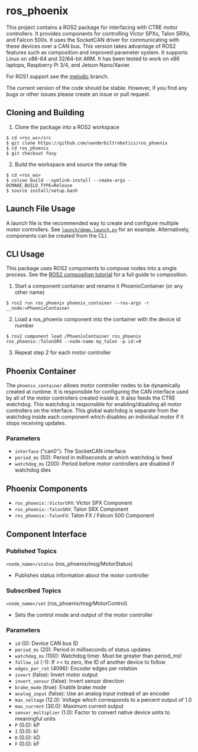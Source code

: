 # ros_phoenix
This project contains a ROS2 package for interfacing with CTRE motor controllers. It provides components for controlling Victor SPXs, Talon SRXs, and Falcon 500s. It uses the SocketCAN driver for communicating with these devices over a CAN bus. This version takes advantage of ROS2 features such as composition and improved parameter system. It supports Linux on x86-64 and 32/64-bit ARM. It has been tested to work on x86 laptops, Raspberry Pi 3/4, and Jetson Nano/Xavier.

For ROS1 support see the [melodic](https://github.com/vanderbiltrobotics/ros_phoenix/tree/melodic) branch.

The current version of the code should be stable. However, if you find any bugs or other issues please create an issue or pull request.

## Cloning and Building
1. Clone the package into a ROS2 workspace
```
$ cd <ros_ws>/src
$ git clone https://github.com/vanderbiltrobotics/ros_phoenix
$ cd ros_phoenix
$ git checkout foxy
```
2. Build the workspace and source the setup file
```
$ cd <ros_ws>
$ colcon build --symlink-install --cmake-args -DCMAKE_BUILD_TYPE=Release
$ source install/setup.bash
```

## Launch File Usage
A launch file is the recommended way to create and configure multiple motor controllers. See [`launch/demo.launch.py`](https://github.com/vanderbiltrobotics/ros_phoenix/blob/foxy/launch/demo.launch.py) for an example. Alternatively, components can be created from the CLI.

## CLI Usage
This package uses ROS2 components to compose nodes into a single process. See the [ROS2 composition tutorial](https://index.ros.org/doc/ros2/Tutorials/Composition/) for a full guide to composition.

1. Start a component container and rename it PhoenixContainer (or any other name)
```
$ ros2 run ros_phoenix phoenix_container --ros-args -r __node:=PhoenixContainer
```
2. Load a ros_phoenix component into the container with the device id number
```
$ ros2 component load /PhoenixContainer ros_phoenix ros_phoenix::TalonSRX --node-name my_talon -p id:=0
```
3. Repeat step 2 for each motor controller

## Phoenix Container
The `phoenix_container` allows motor controller nodes to be dynamically created at runtime. It is responsible for configuring the CAN interface used by all of the motor controllers created inside it. It also feeds the CTRE watchdog. This watchdog is responsible for enabling/disabling all motor controllers on the interface. This global watchdog is separate from the watchdog inside each component which disables an individual motor if it stops receiving updates.

### Parameters
- `interface` ("can0"): The SocketCAN interface
- `period_ms` (50): Period in milliseconds at which watchdog is feed
- `watchdog_ms` (200): Period before motor controllers are disabled if watchdog dies

## Phoenix Components
- `ros_phoenix::VictorSPX`: Victor SPX Component
- `ros_phoenix::TalonSRX`: Talon SRX Component
- `ros_phoenix::TalonFX`: Talon FX / Falcon 500 Component

## Component Interface
### Published Topics
`<node_name>/status` (ros_phoenix/msg/MotorStatus)
- Publishes status information about the motor controller

### Subscribed Topics
`<node_name>/set` (ros_phoenix/msg/MotorControl)
- Sets the control mode and output of the motor controller

### Parameters
- `id` (0): Device CAN bus ID
- `period_ms` (20): Period in milliseconds of status updates
- `watchdog_ms` (100): Watchdog timer. Must be greater than period_ms!
- `follow_id` (-1): If >= to zero, the ID of another device to follow
- `edges_per_rot` (4096): Encoder edges per rotation
- `invert` (false): Invert motor output
- `invert_sensor` (false): Invert sensor direction
- `brake_mode` (true): Enable brake mode
- `analog_input` (false): Use an analog input instead of an encoder
- `max_voltage` (12.0): Voltage which corresponds to a percent output of 1.0
- `max_current` (30.0): Maximum current output
- `sensor_multiplier` (1.0): Factor to convert native device units to meaningful units
- `P` (0.0): kP
- `I` (0.0): kI
- `D` (0.0): kD
- `F` (0.0): kF